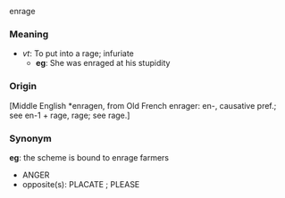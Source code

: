 enrage
### Meaning
+ _vt_: To put into a rage; infuriate
	+ __eg__: She was enraged at his stupidity

### Origin

[Middle English *enragen, from Old French enrager: en-, causative pref.; see en-1 + rage, rage; see rage.]

### Synonym

__eg__: the scheme is bound to enrage farmers

+ ANGER
+ opposite(s): PLACATE ; PLEASE



